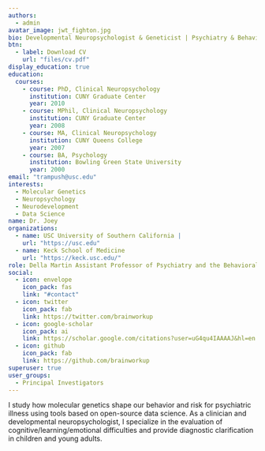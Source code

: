 ```yaml
---
authors:
  - admin
avatar_image: jwt_fighton.jpg
bio: Developmental Neuropsychologist & Geneticist | Psychiatry & Behavioral Sciences | Keck Medicine of USC
btn:
  - label: Download CV
    url: "files/cv.pdf"
display_education: true
education:
  courses:
    - course: PhD, Clinical Neuropsychology
      institution: CUNY Graduate Center
      year: 2010
    - course: MPhil, Clinical Neuropsychology
      institution: CUNY Graduate Center
      year: 2008
    - course: MA, Clinical Neuropsychology
      institution: CUNY Queens College
      year: 2007
    - course: BA, Psychology
      institution: Bowling Green State University
      year: 2000
email: "trampush@usc.edu"
interests:
  - Molecular Genetics
  - Neuropsychology
  - Neurodevelopment
  - Data Science
name: Dr. Joey
organizations:
  - name: USC University of Southern California |
    url: "https://usc.edu"
  - name: Keck School of Medicine
    url: "https://keck.usc.edu/"
role: Della Martin Assistant Professor of Psychiatry and the Behavioral Sciences
social:
  - icon: envelope
    icon_pack: fas
    link: "#contact"
  - icon: twitter
    icon_pack: fab
    link: https://twitter.com/brainworkup
  - icon: google-scholar
    icon_pack: ai
    link: https://scholar.google.com/citations?user=uG4qu4IAAAAJ&hl=en
  - icon: github
    icon_pack: fab
    link: https://github.com/brainworkup
superuser: true
user_groups:
  - Principal Investigators
---
```


I study how molecular genetics shape our behavior and risk for psychiatric illness using tools based on open-source data science. As a clinician and developmental neuropsychologist, I specialize in the evaluation of cognitive/learning/emotional difficulties and provide diagnostic clarification in children and young adults.
